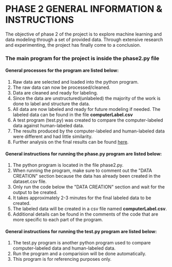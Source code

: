 # PHASE 2 GENERAL INFORMATION & INSTRUCTIONS
The objective of phase 2 of the project is to explore machine learning and data modeling through a set of provided data.
Through extensive research and experimenting, the project has finally come to a conclusion. 

### The main program for the project is inside the phase2.py file
#### General processes for the program are listed below:
1. Raw data are selected and loaded into the python program.
2. The raw data can now be processed/cleaned.
3. Data are cleaned and ready for labeling.
4. Since the data are unstructured(unlabeled) the majority of the work is done to label and structure the data.
5. All data are now labeled and ready for future modeling if needed. The labeled data can be found in the file **computerLabel.csv**
6. A test program (test.py) was created to compare the computer-labeled data against human-labeled data. 
7. The results produced by the computer-labeled and human-labeled data were different and had little similarity.
8. Further analysis on the final results can be found [here](https://docs.google.com/document/d/1Treiz0OLnxE3GvpXI1_XHfjGH_MR88QgZh-FmU-5Sxo/edit?usp=sharing).

#### General instructions for running the phase.py program are listed below:
1. The python program is located in the file phase2.py.
2. When running the program, make sure to comment out the "DATA CREATION" section because the data has already been created in the dataset.csv file.
3. Only run the code below the "DATA CREATION" section and wait for the output to be created.
4. It takes approximately 2-3 minutes for the final labeled data to be created. 
5. The labeled data will be created in a csv file named **computerLabel.csv**.
6. Additional details can be found in the comments of the code that are more specific to each part of the program. 

#### General instructions for running the test.py program are listed below:
1. The test.py program is another python program used to compare computer-labeled data and human-labeled data.
2. Run the program and a comparision will be done automatically.
3. This program is for referencing purposes only. 
